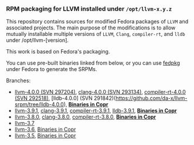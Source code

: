 ### RPM packaging for LLVM installed under `/opt/llvm-x.y.z`

This repository contains sources for modified Fedora packages of `LLVM` and associated projects. 
The main purpose of the modifications is to allow mutually installable multiple versions of 
`LLVM`, `Clang`, `compiler-rt`, and `lldb` under /opt/llvm-[version].

This work is based on Fedora's packaging.

You can use pre-built binaries linked from below, or you can use [fedpkg](https://pagure.io/fedpkg) under Fedora to generate the SRPMs.

Branches:

 * [llvm-4.0.0 (SVN 297204)](https://github.com/da-x/llvm-srpm/tree/llvm-4.0.0), 
   [clang-4.0.0 (SVN 293134)](https://github.com/da-x/llvm-srpm/tree/clang-4.0.0),
   [compiler-rt-4.0.0 (SVN 292518)](https://github.com/da-x/llvm-srpm/tree/compiler-rt-4.0.0),
   [lldb-4.0.0] (SVN 291842)(https://github.com/da-x/llvm-srpm/tree/lldb-4.0.0),
   **[Binaries in Copr](https://copr.fedorainfracloud.org/coprs/alonid/llvm-4.0.0/)**
 * [llvm-3.9.1](https://github.com/da-x/llvm-srpm/tree/llvm-3.9.1), 
   [clang-3.9.1](https://github.com/da-x/llvm-srpm/tree/clang-3.9.1),
   [compiler-rt-3.9.1](https://github.com/da-x/llvm-srpm/tree/compiler-rt-3.9.1),
   [lldb-3.9.1](https://github.com/da-x/llvm-srpm/tree/lldb-3.9.1),
   **[Binaries in Copr](https://copr.fedorainfracloud.org/coprs/alonid/llvm-3.9.1/)**
 * [llvm-3.8.0](https://github.com/da-x/llvm-srpm/tree/llvm-3.8.0), 
   [clang-3.8.0](https://github.com/da-x/llvm-srpm/tree/clang-3.8.0),
   [compiler-rt-3.8.0](https://github.com/da-x/llvm-srpm/tree/compiler-rt-3.8.0),
   **[Binaries in Copr](https://copr.fedorainfracloud.org/coprs/alonid/llvm-3.8.0/)**
 * [llvm-3.7](https://github.com/da-x/llvm-srpm/tree/llvm-3.7)
 * [llvm-3.6](https://github.com/da-x/llvm-srpm/tree/llvm-3.6), [Binaries in Copr](https://copr.fedorainfracloud.org/coprs/alonid/llvm-3.6/)
 * [llvm-3.5](https://github.com/da-x/llvm-srpm/tree/llvm-3.5), [Binaries in Copr](https://copr.fedorainfracloud.org/coprs/alonid/llvm-3.5/)
